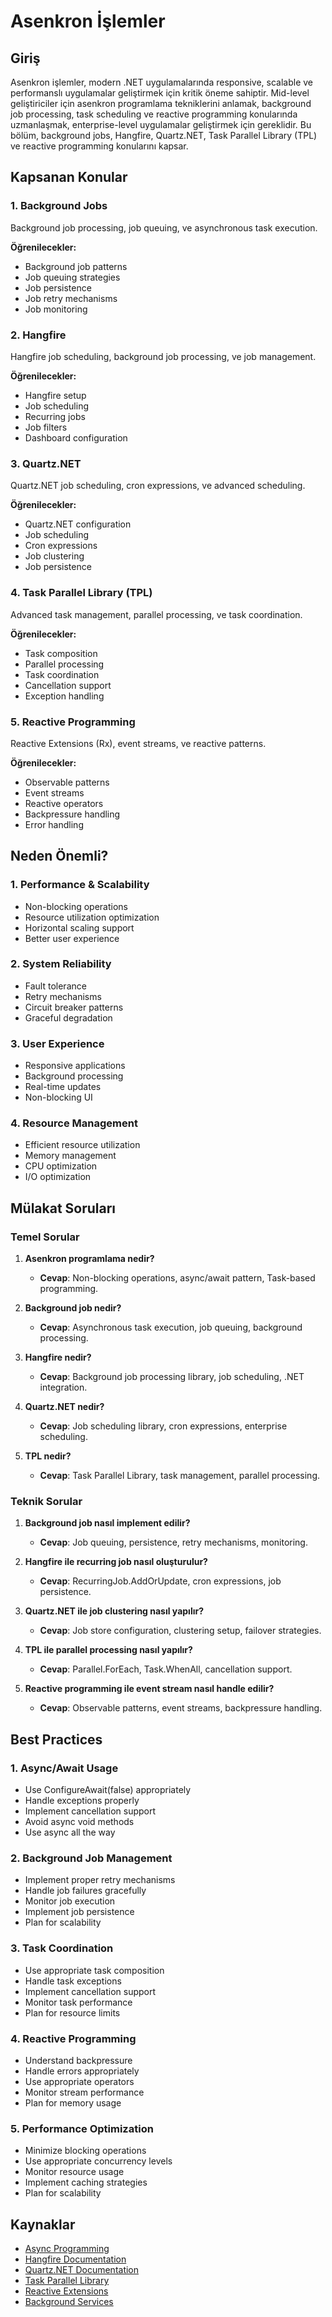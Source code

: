 # Asenkron İşlemler

## Giriş

Asenkron işlemler, modern .NET uygulamalarında responsive, scalable ve performanslı uygulamalar geliştirmek için kritik öneme sahiptir. Mid-level geliştiriciler için asenkron programlama tekniklerini anlamak, background job processing, task scheduling ve reactive programming konularında uzmanlaşmak, enterprise-level uygulamalar geliştirmek için gereklidir. Bu bölüm, background jobs, Hangfire, Quartz.NET, Task Parallel Library (TPL) ve reactive programming konularını kapsar.

## Kapsanan Konular

### 1. Background Jobs
Background job processing, job queuing, ve asynchronous task execution.

**Öğrenilecekler:**
- Background job patterns
- Job queuing strategies
- Job persistence
- Job retry mechanisms
- Job monitoring

### 2. Hangfire
Hangfire job scheduling, background job processing, ve job management.

**Öğrenilecekler:**
- Hangfire setup
- Job scheduling
- Recurring jobs
- Job filters
- Dashboard configuration

### 3. Quartz.NET
Quartz.NET job scheduling, cron expressions, ve advanced scheduling.

**Öğrenilecekler:**
- Quartz.NET configuration
- Job scheduling
- Cron expressions
- Job clustering
- Job persistence

### 4. Task Parallel Library (TPL)
Advanced task management, parallel processing, ve task coordination.

**Öğrenilecekler:**
- Task composition
- Parallel processing
- Task coordination
- Cancellation support
- Exception handling

### 5. Reactive Programming
Reactive Extensions (Rx), event streams, ve reactive patterns.

**Öğrenilecekler:**
- Observable patterns
- Event streams
- Reactive operators
- Backpressure handling
- Error handling

## Neden Önemli?

### 1. **Performance & Scalability**
- Non-blocking operations
- Resource utilization optimization
- Horizontal scaling support
- Better user experience

### 2. **System Reliability**
- Fault tolerance
- Retry mechanisms
- Circuit breaker patterns
- Graceful degradation

### 3. **User Experience**
- Responsive applications
- Background processing
- Real-time updates
- Non-blocking UI

### 4. **Resource Management**
- Efficient resource utilization
- Memory management
- CPU optimization
- I/O optimization

## Mülakat Soruları

### Temel Sorular

1. **Asenkron programlama nedir?**
   - **Cevap**: Non-blocking operations, async/await pattern, Task-based programming.

2. **Background job nedir?**
   - **Cevap**: Asynchronous task execution, job queuing, background processing.

3. **Hangfire nedir?**
   - **Cevap**: Background job processing library, job scheduling, .NET integration.

4. **Quartz.NET nedir?**
   - **Cevap**: Job scheduling library, cron expressions, enterprise scheduling.

5. **TPL nedir?**
   - **Cevap**: Task Parallel Library, task management, parallel processing.

### Teknik Sorular

1. **Background job nasıl implement edilir?**
   - **Cevap**: Job queuing, persistence, retry mechanisms, monitoring.

2. **Hangfire ile recurring job nasıl oluşturulur?**
   - **Cevap**: RecurringJob.AddOrUpdate, cron expressions, job persistence.

3. **Quartz.NET ile job clustering nasıl yapılır?**
   - **Cevap**: Job store configuration, clustering setup, failover strategies.

4. **TPL ile parallel processing nasıl yapılır?**
   - **Cevap**: Parallel.ForEach, Task.WhenAll, cancellation support.

5. **Reactive programming ile event stream nasıl handle edilir?**
   - **Cevap**: Observable patterns, event streams, backpressure handling.

## Best Practices

### 1. **Async/Await Usage**
- Use ConfigureAwait(false) appropriately
- Handle exceptions properly
- Implement cancellation support
- Avoid async void methods
- Use async all the way

### 2. **Background Job Management**
- Implement proper retry mechanisms
- Handle job failures gracefully
- Monitor job execution
- Implement job persistence
- Plan for scalability

### 3. **Task Coordination**
- Use appropriate task composition
- Handle task exceptions
- Implement cancellation support
- Monitor task performance
- Plan for resource limits

### 4. **Reactive Programming**
- Understand backpressure
- Handle errors appropriately
- Use appropriate operators
- Monitor stream performance
- Plan for memory usage

### 5. **Performance Optimization**
- Minimize blocking operations
- Use appropriate concurrency levels
- Monitor resource usage
- Implement caching strategies
- Plan for scalability

## Kaynaklar

- [Async Programming](https://docs.microsoft.com/en-us/dotnet/csharp/programming-guide/concepts/async/)
- [Hangfire Documentation](https://docs.hangfire.io/)
- [Quartz.NET Documentation](https://www.quartz-scheduler.net/documentation/)
- [Task Parallel Library](https://docs.microsoft.com/en-us/dotnet/standard/parallel-programming/task-parallel-library-tpl)
- [Reactive Extensions](https://docs.microsoft.com/en-us/previous-versions/dotnet/reactive-extensions/hh242985(v=vs.103))
- [Background Services](https://docs.microsoft.com/en-us/aspnet/core/fundamentals/host/hosted-services) 